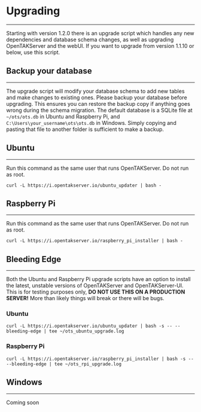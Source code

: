 # Upgrading

***

Starting with version 1.2.0 there is an upgrade script which handles any new dependencies and database schema
changes, as well as upgrading OpenTAKServer and the webUI. If you want to upgrade from version 1.1.10 or below, use
this script.

## Backup your database

***

The upgrade script will modify your database schema to add new tables and make changes to existing ones. Please backup
your database before upgrading. This ensures you can restore the backup copy if anything goes wrong during the schema
migration. The default database is a SQLite file at `~/ots/ots.db` in Ubuntu and Raspberry Pi, 
and `C:\Users\your_username\ots\ots.db` in Windows. Simply copying and pasting that file to another folder is
sufficient to make a backup.

## Ubuntu

***

Run this command as the same user that runs OpenTAKServer. Do not run as root.

`curl -L https://i.opentakserver.io/ubuntu_updater | bash -`

## Raspberry Pi

***

Run this command as the same user that runs OpenTAKServer. Do not run as root.

`curl -L https://i.opentakserver.io/raspberry_pi_installer | bash -`

## Bleeding Edge

***

Both the Ubuntu and Raspberry Pi upgrade scripts have an option to install the latest, unstable versions of
OpenTAKServer and OpenTAKServer-UI. This is for testing purposes only, **DO NOT USE THIS ON A PRODUCTION SERVER!** More than
likely things will break or there will be bugs.

### Ubuntu

```shell
curl -L https://i.opentakserver.io/ubuntu_updater | bash -s -- --bleeding-edge | tee ~/ots_ubuntu_upgrade.log
```

### Raspberry Pi

```shell
curl -L https://i.opentakserver.io/raspberry_pi_installer | bash -s -- --bleeding-edge | tee ~/ots_rpi_upgrade.log
```

## Windows

***

Coming soon